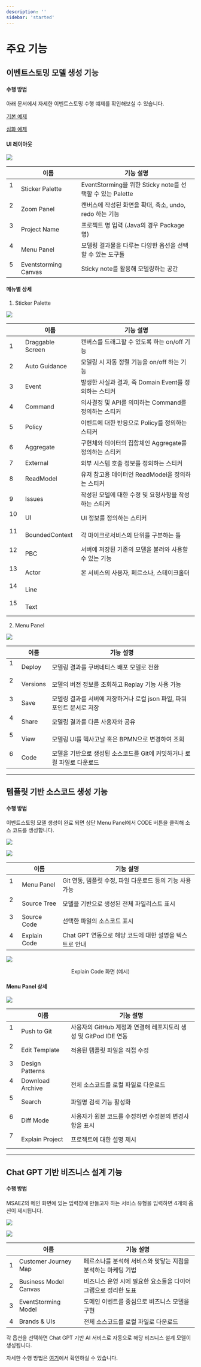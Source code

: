```yaml
---
description: ''
sidebar: 'started'
---
```

# 주요 기능

## 이벤트스토밍 모델 생성 기능

#### 수행 방법

아래 문서에서 자세한 이벤트스토밍 수행 예제를 확인해보실 수 있습니다.

[기본 예제](https://intro-kor.msaez.io/tool/event-storming-tool/) 

[심화 예제](https://intro-kor.msaez.io/tool/google-drive-examples/)

#### UI 레이아웃

![](../../src/img/features/fimage1.png)

|  | 이름                | 기능 설명                                                              |
|------|---------------------|----------------------------------------------------------------------- |
| 1    &nbsp;| Sticker Palette     | EventStorming을 위한 Sticky note를 선택할 수 있는 Palette        |
| 2    &nbsp;| Zoom Panel          | 캔버스에 작성된 화면을 확대, 축소, undo, redo 하는 기능                         |
| 3    &nbsp;| Project Name        | 프로젝트 명 입력 (Java의 경우 Package명)                         |
| 4    &nbsp;| Menu Panel             | 모델링 결과물을 다루는 다양한 옵션을 선택할 수 있는 도구들                            |
| 5    &nbsp;| Eventstorming Canvas     | Sticky note를 활용해 모델링하는 공간        |

#### 메뉴별 상세

1. Sticker Palette

![](../../src/img/features/fimage2.png)

|  | 이름                | 기능 설명                                                              |
|------|---------------------|----------------------------------------------------------------------- |
| 1    &nbsp;| Draggable Screen     | 캔버스를 드래그할 수 있도록 하는 on/off 기능 |
| 2    &nbsp;| Auto Guidance          | 모델링 시 자동 정렬 기능을 on/off 하는 기능 |
| 3    &nbsp;| Event        | 발생한 사실과 결과, 즉 Domain Event를 정의하는 스티커 |
| 4    &nbsp;| Command             | 의사결정 및 API를 의미하는 Command를 정의하는 스티커 |
| 5    &nbsp;| Policy     | 이벤트에 대한 반응으로 Policy를 정의하는 스티커 |
| 6    &nbsp;| Aggregate     | 구현체와 데이터의 집합체인 Aggregate를 정의하는 스티커 |
| 7    &nbsp;| External          | 외부 시스템 호출 정보를 정의하는 스티커 |
| 8    &nbsp;| ReadModel        | 유저 참고용 데이터인 ReadModel을 정의하는 스티커 |
| 9    &nbsp;| Issues             | 작성된 모델에 대한 수정 및 요청사항을 작성하는 스티커 |
| 10    &nbsp;| UI     | UI 정보를 정의하는 스티커 |
| 11   &nbsp;| BoundedContext     | 각 마이크로서비스의 단위를 구분하는 틀 |
| 12    &nbsp;| PBC          | 서버에 저장된 기존의 모델을 불러와 사용할 수 있는 기능 |
| 13    &nbsp;| Actor        | 본 서비스의 사용자, 페르소나, 스테이크홀더 |
| 14    &nbsp;| Line             |  |
| 15    &nbsp;| Text     |  |

2. Menu Panel

![](../../src/img/features/fimage3.png)

|  | 이름                | 기능 설명                                                              |
|------|---------------------|----------------------------------------------------------------------- |
| 1    &nbsp;| Deploy | 모델링 결과를 쿠버네티스 배포 모델로 전환 |
| 2    &nbsp;| Versions | 모델의 버전 정보를 조회하고 Replay 기능 사용 가능 |
| 3    &nbsp;| Save | 모델링 결과를 서버에 저장하거나 로컬 json 파일, 파워포인트 문서로 저장 |
| 4    &nbsp;| Share | 모델링 결과를 다른 사용자와 공유 |
| 5    &nbsp;| View | 모델링 UI를 헥사고날 혹은 BPMN으로 변경하여 조회 |
| 6    &nbsp;| Code | 모델을 기반으로 생성된 소스코드를 Git에 커밋하거나 로컬 파일로 다운로드 |

---

## 템플릿 기반 소스코드 생성 기능

#### 수행 방법

이벤트스토밍 모델 생성이 완료 되면 상단 Menu Panel에서 CODE 버튼을 클릭해 소스 코드를 생성합니다.

![](../../src/img/features/fimage4.png)

![](../../src/img/features/fimage5.png)

|  | 이름                | 기능 설명                                                              |
|------|---------------------|----------------------------------------------------------------------- |
| 1    &nbsp;| Menu Panel | Git 연동, 템플릿 수정, 파일 다운로드 등의 기능 사용 가능 |
| 2    &nbsp;| Source Tree | 모델을 기반으로 생성된 전체 파일리스트 표시 |
| 3    &nbsp;| Source Code | 선택한 파일의 소스코드 표시 |
| 4    &nbsp;| Explain Code | Chat GPT 연동으로 해당 코드에 대한 설명을 텍스트로 안내 |

![](../../src/img/features/fimage6.png)

<p align="center"> Explain Code 화면 (예시) </p>

#### Menu Panel 상세

![](../../src/img/features/fimage7.png)

|  | 이름                | 기능 설명                                                              |
|------|---------------------|----------------------------------------------------------------------- |
| 1    &nbsp;| Push to Git | 사용자의 GitHub 계정과 연결해 레포지토리 생성 및 GitPod IDE 연동 |
| 2    &nbsp;| Edit Template | 적용된 템플릿 파일을 직접 수정 |
| 3    &nbsp;| Design Patterns |  |
| 4    &nbsp;| Download Archive | 전체 소스코드를 로컬 파일로 다운로드 |
| 5    &nbsp;| Search | 파일명 검색 기능 활성화 |
| 6    &nbsp;| Diff Mode | 사용자가 원본 코드를 수정하면 수정본의 변경사항을 표시 |
| 7    &nbsp;| Explain Project | 프로젝트에 대한 설명 제시 |

---

## Chat GPT 기반 비즈니스 설계 기능

#### 수행 방법

MSAEZ의 메인 화면에 있는 입력창에 만들고자 하는 서비스 유형을 입력하면 4개의 옵션이 제시됩니다.

![](../../src/img/features/fimage8.png) 

![](../../src/img/features/fimage9.png)

|  | 이름                | 기능 설명                                                              |
|------|---------------------|----------------------------------------------------------------------- |
| 1  | Customer Journey Map | 페르소나를 분석해 서비스와 맞닿는 지점을 분석하는 마케팅 기법 |
| 2 | Business Model Canvas | 비즈니스 운영 시에 필요한 요소들을 다이어그램으로 정리한 도표 |
| 3 | EventStorming Model | 도메인 이벤트를 중심으로 비즈니스 모델을 구현 |
| 4 | Brands & UIs | 전체 소스코드를 로컬 파일로 다운로드 |

각 옵션을 선택하면 Chat GPT 기반 AI 서비스로 자동으로 해당 비즈니스 설계 모델이 생성됩니다.

자세한 수행 방법은 [여기](https://intro-kor.msaez.io/tool/chat-gpt/)에서 확인하실 수 있습니다.

## 
